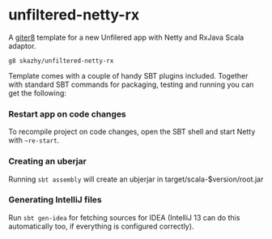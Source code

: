 # unfiltered-netty-rx

A [giter8](https://github.com/n8han/giter8) template for a new Unfilered app with Netty and RxJava Scala adaptor.


    g8 skazhy/unfiltered-netty-rx


Template comes with a couple of handy SBT plugins included. Together with
standard SBT commands for packaging, testing and running you can get the
following:


### Restart app on code changes

To recompile project on code changes, open the SBT shell and start Netty with
`~re-start`.


### Creating an uberjar

Running `sbt assembly` will create an ubjerjar in
target/scala-$version/root.jar


### Generating IntelliJ files

Run `sbt gen-idea` for fetching sources for IDEA (IntelliJ 13 can do this
automatically too, if everything is configured correctly).

